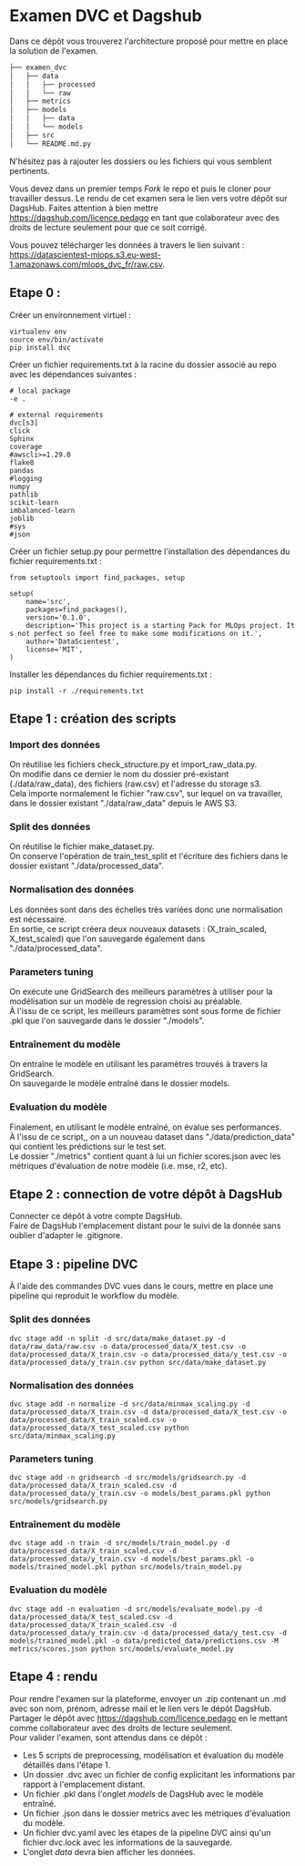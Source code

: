 # Examen DVC et Dagshub
Dans ce dépôt vous trouverez l'architecture proposé pour mettre en place la solution de l'examen. 

```bash       
├── examen_dvc          
│   ├── data       
│   │   ├── processed      
│   │   └── raw       
│   ├── metrics       
│   ├── models      
│   │   ├── data      
│   │   └── models        
│   ├── src       
│   └── README.md.py       
```
N'hésitez pas à rajouter les dossiers ou les fichiers qui vous semblent pertinents.

Vous devez dans un premier temps *Fork* le repo et puis le cloner pour travailler dessus. Le rendu de cet examen sera le lien vers votre dépôt sur DagsHub. Faites attention à bien mettre https://dagshub.com/licence.pedago en tant que colaborateur avec des droits de lecture seulement pour que ce soit corrigé.

Vous pouvez télécharger les données à travers le lien suivant : https://datascientest-mlops.s3.eu-west-1.amazonaws.com/mlops_dvc_fr/raw.csv.


## Etape 0 : 
Créer un environnement virtuel : 
```
virtualenv env
source env/bin/activate
pip install dvc
```

Créer un fichier requirements.txt à la racine du dossier associé au repo avec les dépendances suivantes : 
```
# local package
-e .

# external requirements
dvc[s3]
click
Sphinx
coverage
#awscli>=1.29.0
flake8
pandas
#logging
numpy 
pathlib 
scikit-learn
imbalanced-learn
joblib
#sys
#json
```

Créer un fichier setup.py pour permettre l'installation des dépendances du fichier requirements.txt :
```
from setuptools import find_packages, setup

setup(
    name='src',
    packages=find_packages(),
    version='0.1.0',
    description='This project is a starting Pack for MLOps project. It s not perfect so feel free to make some modifications on it.',
    author='DataScientest',
    license='MIT',
)
```

Installer les dépendances du fichier requirements.txt :
```
pip install -r ./requirements.txt
```


## Etape 1 : création des scripts

### Import des données 
On réutilise les fichiers check_structure.py et import_raw_data.py.  
On modifie dans ce dernier le nom du dossier pré-existant (./data/raw_data), des fichiers (raw.csv) et l'adresse du storage s3.  
Cela importe normalement le fichier "raw.csv", sur lequel on va travailler, dans le dossier existant "./data/raw_data" depuis le AWS S3.

### Split des données
On réutilise le fichier make_dataset.py.  
On conserve l'opération de train_test_split et l'écriture des fichiers dans le dossier existant "./data/processed_data".

### Normalisation des données 
Les données sont dans des échelles très variées donc une normalisation est nécessaire.  
En sortie, ce script créera deux nouveaux datasets : (X_train_scaled, X_test_scaled) que l'on sauvegarde également dans "./data/processed_data".

### Parameters tuning
On exécute une GridSearch des meilleurs paramètres à utiliser pour la modélisation sur un modèle de regression choisi au préalable.  
À l'issu de ce script, les meilleurs paramètres sont sous forme de fichier .pkl que l'on sauvegarde dans le dossier "./models".

### Entraînement du modèle
On entraîne le modèle en utilisant les paramètres trouvés à travers la GridSearch.  
On sauvegarde le modèle entraîné dans le dossier models.

### Evaluation du modèle 
Finalement, en utilisant le modèle entraîné,  on évalue ses performances.  
À l'issu de ce script,, on a un nouveau dataset dans "./data/prediction_data" qui contient les prédictions sur le test set.  
Le dossier "./metrics" contient quant à lui un fichier scores.json avec les métriques d'évaluation de notre modèle (i.e. mse, r2, etc).

## Etape 2 : connection de votre dépôt à DagsHub
Connecter ce dépôt à votre compte DagsHub.  
Faire de DagsHub l'emplacement distant pour le suivi de la donnée sans oublier d'adapter le .gitignore.  

## Etape 3 : pipeline DVC
À l'aide des commandes DVC vues dans le cours, mettre en place une pipeline qui reproduit le workflow du modèle.  

### Split des données
```
dvc stage add -n split -d src/data/make_dataset.py -d data/raw_data/raw.csv -o data/processed_data/X_test.csv -o data/processed_data/X_train.csv -o data/processed_data/y_test.csv -o data/processed_data/y_train.csv python src/data/make_dataset.py
```

### Normalisation des données 
```
dvc stage add -n normalize -d src/data/minmax_scaling.py -d data/processed_data/X_train.csv -d data/processed_data/X_test.csv -o data/processed_data/X_train_scaled.csv -o data/processed_data/X_test_scaled.csv python src/data/minmax_scaling.py
```

### Parameters tuning
```
dvc stage add -n gridsearch -d src/models/gridsearch.py -d data/processed_data/X_train_scaled.csv -d data/processed_data/y_train.csv -o models/best_params.pkl python src/models/gridsearch.py
```

### Entraînement du modèle
```
dvc stage add -n train -d src/models/train_model.py -d data/processed_data/X_train_scaled.csv -d data/processed_data/y_train.csv -d models/best_params.pkl -o models/trained_model.pkl python src/models/train_model.py
```

### Evaluation du modèle 
```
dvc stage add -n evaluation -d src/models/evaluate_model.py -d data/processed_data/X_test_scaled.csv -d data/processed_data/X_train_scaled.csv -d data/processed_data/y_train.csv -d data/processed_data/y_test.csv -d models/trained_model.pkl -o data/predicted_data/predictions.csv -M metrics/scores.json python src/models/evaluate_model.py
```


## Etape 4 : rendu
Pour rendre l'examen sur la plateforme, envoyer un .zip contenant un .md avec son nom, prénom, adresse mail et le lien vers le dépôt DagsHub.  
Partager le dépôt avec https://dagshub.com/licence.pedago en le mettant comme collaborateur avec des droits de lecture seulement.   
Pour valider l'examen, sont attendus dans ce dépôt :  
- Les 5 scripts de preprocessing, modélisation et évaluation du modèle détaillés dans l'étape 1.
- Un dossier .dvc avec un fichier de config explicitant les informations par rapport à l'emplacement distant.
- Un fichier .pkl dans l'onglet _models_ de DagsHub avec le modèle entraîné.
- Un fichier .json dans le dossier metrics avec les métriques d'évaluation du modèle.
- Un fichier dvc.yaml avec les étapes de la pipeline DVC ainsi qu'un fichier dvc.lock avec les informations de la sauvegarde.
- L'onglet _data_ devra bien afficher les données.
